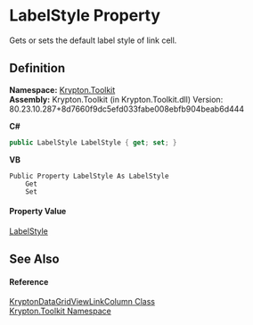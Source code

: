 # LabelStyle Property


Gets or sets the default label style of link cell.



## Definition
**Namespace:** <a href="79d2eac2-21f4-54ff-7552-b20c33c30600.md">Krypton.Toolkit</a>  
**Assembly:** Krypton.Toolkit (in Krypton.Toolkit.dll) Version: 80.23.10.287+8d7660f9dc5efd033fabe008ebfb904beab6d444

**C#**
``` C#
public LabelStyle LabelStyle { get; set; }
```
**VB**
``` VB
Public Property LabelStyle As LabelStyle
	Get
	Set
```



#### Property Value
<a href="193b17d5-a258-8d47-0ddd-e4657473a0cc.md">LabelStyle</a>

## See Also


#### Reference
<a href="566bceab-21ab-aa79-fab7-ffeb1c7f865d.md">KryptonDataGridViewLinkColumn Class</a>  
<a href="79d2eac2-21f4-54ff-7552-b20c33c30600.md">Krypton.Toolkit Namespace</a>  
